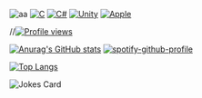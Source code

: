 ![aa](https://user-images.githubusercontent.com/66951820/206536190-10f95d8c-def6-479a-bce0-cb315f1769eb.gif)
[![C](https://img.shields.io/badge/c-%2300599C.svg?style=for-the-badge&logo=c&logoColor=white)](https://github.com/t1coz/OAiP)
[![C#](https://img.shields.io/badge/c%23-%23239120.svg?style=for-the-badge&logo=c-sharp&logoColor=white)](https://github.com/t1coz)
[![Unity](https://img.shields.io/badge/unity-%23000000.svg?style=for-the-badge&logo=unity&logoColor=white)](https://github.com/t1coz)
[![Apple](https://img.shields.io/badge/Apple-%23000000.svg?style=for-the-badge&logo=apple&logoColor=white)](https://www.youtube.com/watch?v=dQw4w9WgXcQ&ab_channel=RickAstley)

//[![Profile views](https://gpvc.arturio.dev/t1coz)](https://www.youtube.com/watch?v=dQw4w9WgXcQ&ab_channel=RickAstley)

[![Anurag's GitHub stats](https://github-readme-stats.vercel.app/api?username=t1coz&show_icons=true&theme=dark)](https://github.com/t1coz)
[![spotify-github-profile](https://spotify-github-profile.vercel.app/api/view?uid=4xtlj3k4q6ongzr62qzj7xhwf&cover_image=true&theme=novatorem&show_offline=true&background_color=121212&bar_color=79fe96&bar_color_cover=false)](https://spotify-github-profile.vercel.app/api/view?uid=4xtlj3k4q6ongzr62qzj7xhwf&redirect=true)

[![Top Langs](https://github-readme-stats.vercel.app/api/top-langs/?username=t1coz&layout=compact&theme=dark)](https://github.com/t1coz)

<img src="https://readme-jokes.vercel.app/api?theme=watermelon&hideBorder&bgColor=black" alt="Jokes Card" />
